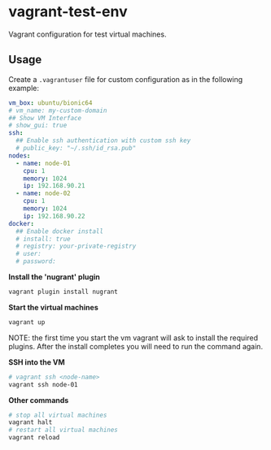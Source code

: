 # vagrant-test-env

Vagrant configuration for test virtual machines.

## Usage

Create a `.vagrantuser` file for custom configuration as in the following example:

```yml
vm_box: ubuntu/bionic64
# vm_name: my-custom-domain
## Show VM Interface
# show_gui: true
ssh:
  ## Enable ssh authentication with custom ssh key
  # public_key: "~/.ssh/id_rsa.pub"
nodes:
  - name: node-01
    cpu: 1
    memory: 1024
    ip: 192.168.90.21
  - name: node-02
    cpu: 1
    memory: 1024
    ip: 192.168.90.22
docker:
  ## Enable docker install
  # install: true
  # registry: your-private-registry
  # user:
  # password:
```

**Install the 'nugrant' plugin**

```bash
vagrant plugin install nugrant
```
**Start the virtual machines**

```bash
vagrant up
```

NOTE: the first time you start the vm vagrant will ask to install the required plugins. After the install completes you will need to run the command again.

**SSH into the VM**

```bash
# vagrant ssh <node-name>
vagrant ssh node-01
```

**Other commands**

```bash
# stop all virtual machines
vagrant halt
# restart all virtual machines
vagrant reload
```